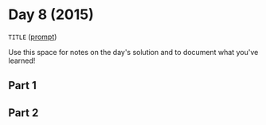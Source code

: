 # Day 8 (2015)

`TITLE` ([prompt](https://adventofcode.com/2015/day/8))

Use this space for notes on the day's solution and to document what you've learned!

## Part 1

## Part 2

